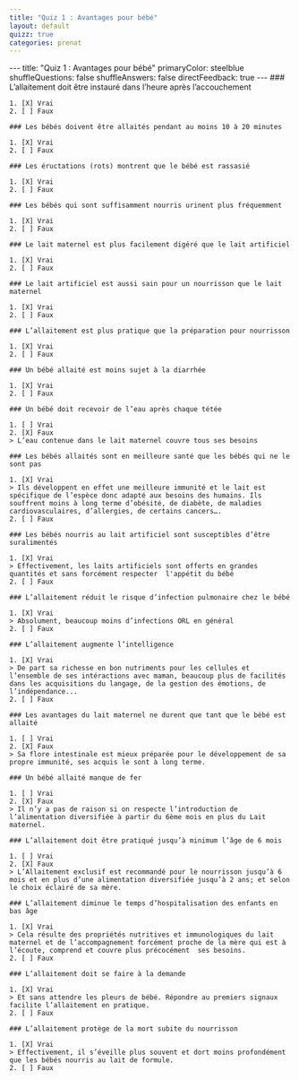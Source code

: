 ```yaml
---
title: "Quiz 1 : Avantages pour bébé"
layout: default
quizz: true
categories: prenat
--- 
```

<div class="quizdown">
    ---
    title: "Quiz 1 : Avantages pour bébé"
    primaryColor: steelblue
    shuffleQuestions: false
    shuffleAnswers: false
    directFeedback: true
    ---
    ### L’allaitement doit être instauré dans l’heure après l’accouchement

    1. [X] Vrai
    2. [ ] Faux

    ### Les bébés doivent être allaités pendant au moins 10 à 20 minutes

    1. [X] Vrai
    2. [ ] Faux

    ### Les éructations (rots) montrent que le bébé est rassasié

    1. [X] Vrai
    2. [ ] Faux

    ### Les bébés qui sont suffisamment nourris urinent plus fréquemment

    1. [X] Vrai
    2. [ ] Faux

    ### Le lait maternel est plus facilement digéré que le lait artificiel

    1. [X] Vrai
    2. [ ] Faux

    ### Le lait artificiel est aussi sain pour un nourrisson que le lait maternel

    1. [X] Vrai
    2. [ ] Faux

    ### L’allaitement est plus pratique que la préparation pour nourrisson

    1. [X] Vrai
    2. [ ] Faux

    ### Un bébé allaité est moins sujet à la diarrhée 

    1. [X] Vrai
    2. [ ] Faux

    ### Un bébé doit recevoir de l’eau après chaque tétée 

    1. [ ] Vrai
    2. [X] Faux
	> L’eau contenue dans le lait maternel couvre tous ses besoins

    ### Les bébés allaités sont en meilleure santé que les bébés qui ne le sont pas

    1. [X] Vrai
	> Ils développent en effet une meilleure immunité et le lait est spécifique de l’espèce donc adapté aux besoins des humains. Ils souffrent moins à long terme d’obésité, de diabète, de maladies cardiovasculaires, d’allergies, de certains cancers….
    2. [ ] Faux

    ### Les bébés nourris au lait artificiel sont susceptibles d’être suralimentés

    1. [X] Vrai
	> Effectivement, les laits artificiels sont offerts en grandes quantités et sans forcément respecter  l'appétit du bébé 
    2. [ ] Faux

    ### L’allaitement réduit le risque d’infection pulmonaire chez le bébé

    1. [X] Vrai
	> Absolument, beaucoup moins d’infections ORL en général
    2. [ ] Faux

    ### L’allaitement augmente l’intelligence

    1. [X] Vrai
	> De part sa richesse en bon nutriments pour les cellules et l’ensemble de ses intéractions avec maman, beaucoup plus de facilités dans les acquisitions du langage, de la gestion des émotions, de l’indépendance...
    2. [ ] Faux

    ### Les avantages du lait maternel ne durent que tant que le bébé est allaité 

    1. [ ] Vrai
    2. [X] Faux
	> Sa flore intestinale est mieux préparée pour le développement de sa propre immunité, ses acquis le sont à long terme.

    ### Un bébé allaité manque de fer 

    1. [ ] Vrai
    2. [X] Faux
	> Il n’y a pas de raison si on respecte l’introduction de l’alimentation diversifiée à partir du 6ème mois en plus du Lait maternel.

    ### L’allaitement doit être pratiqué jusqu’à minimum l’âge de 6 mois 

    1. [ ] Vrai
    2. [X] Faux
	> L’Allaitement exclusif est recommandé pour le nourrisson jusqu’à 6 mois et en plus d’une alimentation diversifiée jusqu’à 2 ans; et selon le choix éclairé de sa mère.

    ### L’allaitement diminue le temps d’hospitalisation des enfants en bas âge

    1. [X] Vrai
	> Cela résulte des propriétés nutritives et immunologiques du lait maternel et de l’accompagnement forcément proche de la mère qui est à l’écoute, comprend et couvre plus précocément  ses besoins.
    2. [ ] Faux

    ### L’allaitement doit se faire à la demande 

    1. [X] Vrai
	> Et sans attendre les pleurs de bébé. Répondre au premiers signaux facilite l’allaitement en pratique.
    2. [ ] Faux

    ### L’allaitement protège de la mort subite du nourrisson

    1. [X] Vrai
	> Effectivement, il s’éveille plus souvent et dort moins profondément que les bébés nourris au lait de formule.
    2. [ ] Faux



</div>
